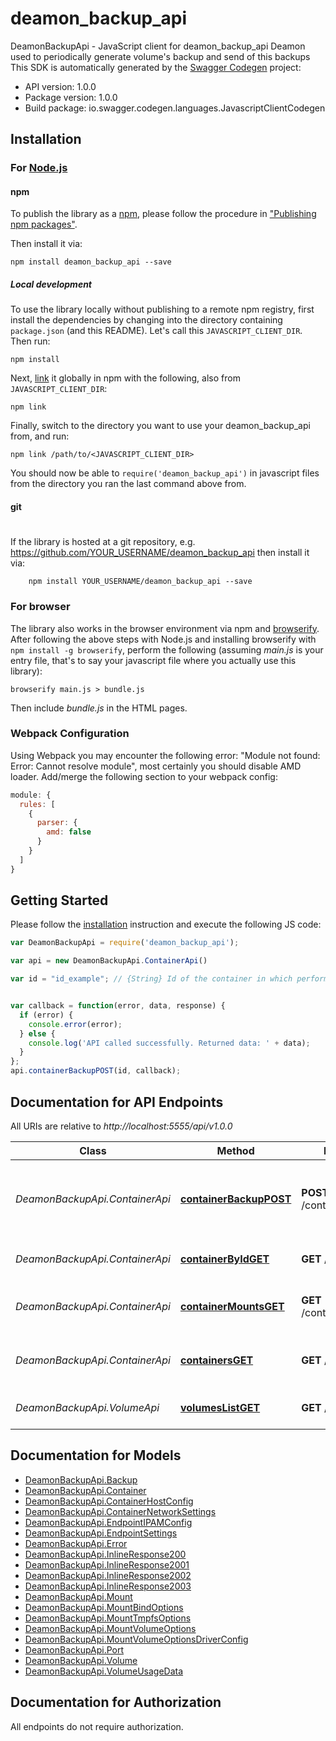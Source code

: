 # deamon_backup_api

DeamonBackupApi - JavaScript client for deamon_backup_api
Deamon used to periodically generate volume's backup and send of this backups
This SDK is automatically generated by the [Swagger Codegen](https://github.com/swagger-api/swagger-codegen) project:

- API version: 1.0.0
- Package version: 1.0.0
- Build package: io.swagger.codegen.languages.JavascriptClientCodegen

## Installation

### For [Node.js](https://nodejs.org/)

#### npm

To publish the library as a [npm](https://www.npmjs.com/),
please follow the procedure in ["Publishing npm packages"](https://docs.npmjs.com/getting-started/publishing-npm-packages).

Then install it via:

```shell
npm install deamon_backup_api --save
```

##### Local development

To use the library locally without publishing to a remote npm registry, first install the dependencies by changing 
into the directory containing `package.json` (and this README). Let's call this `JAVASCRIPT_CLIENT_DIR`. Then run:

```shell
npm install
```

Next, [link](https://docs.npmjs.com/cli/link) it globally in npm with the following, also from `JAVASCRIPT_CLIENT_DIR`:

```shell
npm link
```

Finally, switch to the directory you want to use your deamon_backup_api from, and run:

```shell
npm link /path/to/<JAVASCRIPT_CLIENT_DIR>
```

You should now be able to `require('deamon_backup_api')` in javascript files from the directory you ran the last 
command above from.

#### git
#
If the library is hosted at a git repository, e.g.
https://github.com/YOUR_USERNAME/deamon_backup_api
then install it via:

```shell
    npm install YOUR_USERNAME/deamon_backup_api --save
```

### For browser

The library also works in the browser environment via npm and [browserify](http://browserify.org/). After following
the above steps with Node.js and installing browserify with `npm install -g browserify`,
perform the following (assuming *main.js* is your entry file, that's to say your javascript file where you actually 
use this library):

```shell
browserify main.js > bundle.js
```

Then include *bundle.js* in the HTML pages.

### Webpack Configuration

Using Webpack you may encounter the following error: "Module not found: Error:
Cannot resolve module", most certainly you should disable AMD loader. Add/merge
the following section to your webpack config:

```javascript
module: {
  rules: [
    {
      parser: {
        amd: false
      }
    }
  ]
}
```

## Getting Started

Please follow the [installation](#installation) instruction and execute the following JS code:

```javascript
var DeamonBackupApi = require('deamon_backup_api');

var api = new DeamonBackupApi.ContainerApi()

var id = "id_example"; // {String} Id of the container in which perform the volumes backup


var callback = function(error, data, response) {
  if (error) {
    console.error(error);
  } else {
    console.log('API called successfully. Returned data: ' + data);
  }
};
api.containerBackupPOST(id, callback);

```

## Documentation for API Endpoints

All URIs are relative to *http://localhost:5555/api/v1.0.0*

Class | Method | HTTP request | Description
------------ | ------------- | ------------- | -------------
*DeamonBackupApi.ContainerApi* | [**containerBackupPOST**](docs/ContainerApi.md#containerBackupPOST) | **POST** /containers/{id}/backup | Create backup of the container passed by Id.
*DeamonBackupApi.ContainerApi* | [**containerByIdGET**](docs/ContainerApi.md#containerByIdGET) | **GET** /containers/{id} | Returns a container object.
*DeamonBackupApi.ContainerApi* | [**containerMountsGET**](docs/ContainerApi.md#containerMountsGET) | **GET** /containers/{id}/mounts | Returns an array of mounts object.
*DeamonBackupApi.ContainerApi* | [**containersGET**](docs/ContainerApi.md#containersGET) | **GET** /containers/ | Returns a list of active containers.
*DeamonBackupApi.VolumeApi* | [**volumesListGET**](docs/VolumeApi.md#volumesListGET) | **GET** /volumes/list | Returns a list of all volumes


## Documentation for Models

 - [DeamonBackupApi.Backup](docs/Backup.md)
 - [DeamonBackupApi.Container](docs/Container.md)
 - [DeamonBackupApi.ContainerHostConfig](docs/ContainerHostConfig.md)
 - [DeamonBackupApi.ContainerNetworkSettings](docs/ContainerNetworkSettings.md)
 - [DeamonBackupApi.EndpointIPAMConfig](docs/EndpointIPAMConfig.md)
 - [DeamonBackupApi.EndpointSettings](docs/EndpointSettings.md)
 - [DeamonBackupApi.Error](docs/Error.md)
 - [DeamonBackupApi.InlineResponse200](docs/InlineResponse200.md)
 - [DeamonBackupApi.InlineResponse2001](docs/InlineResponse2001.md)
 - [DeamonBackupApi.InlineResponse2002](docs/InlineResponse2002.md)
 - [DeamonBackupApi.InlineResponse2003](docs/InlineResponse2003.md)
 - [DeamonBackupApi.Mount](docs/Mount.md)
 - [DeamonBackupApi.MountBindOptions](docs/MountBindOptions.md)
 - [DeamonBackupApi.MountTmpfsOptions](docs/MountTmpfsOptions.md)
 - [DeamonBackupApi.MountVolumeOptions](docs/MountVolumeOptions.md)
 - [DeamonBackupApi.MountVolumeOptionsDriverConfig](docs/MountVolumeOptionsDriverConfig.md)
 - [DeamonBackupApi.Port](docs/Port.md)
 - [DeamonBackupApi.Volume](docs/Volume.md)
 - [DeamonBackupApi.VolumeUsageData](docs/VolumeUsageData.md)


## Documentation for Authorization

 All endpoints do not require authorization.

